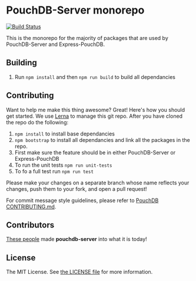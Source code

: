 # PouchDB-Server monorepo

[![Build Status](https://travis-ci.org/pouchdb/pouchdb-server.svg)](https://travis-ci.org/pouchdb/pouchdb-server)

This is the monorepo for the majority of packages that are used by PouchDB-Server and Express-PouchDB.

## Building

  1. Run `npm install` and then `npm run build` to build all dependancies

## Contributing

Want to help me make this thing awesome? Great! Here's how you should get started.
We use [Lerna](https://lernajs.io/) to manage this git repo. After you have cloned the repo do the following:

1. `npm install` to install base dependancies
2. `npm bootstrap` to install all dependancies and link all the packages in the repo.
3. First make sure the feature should be in either PouchDB-Server or Express-PouchDB
3. To run the unit tests `npm run unit-tests`
4. To fo a full test run `npm run test`

Please make your changes on a separate branch whose name reflects your changes, push them to your fork, and open a pull request!

For commit message style guidelines, please refer to [PouchDB CONTRIBUTING.md](https://github.com/pouchdb/pouchdb/blob/master/CONTRIBUTING.md).

## Contributors

[These people](https://github.com/pouchdb/express-pouchdb/graphs/contributors) made **pouchdb-server** into what it is today!

## License

The MIT License. See [the LICENSE file](https://github.com/pouchdb/pouchdb-server/blob/master/LICENSE) for more information.
